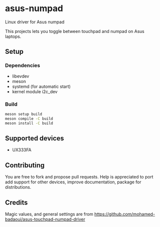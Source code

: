 # asus-numpad
Linux driver for Asus numpad

This projects lets you toggle between touchpad and numpad on Asus laptops.

## Setup
### Dependencies
* libevdev
* meson
* systemd (for automatic start)
* kernel module i2c_dev

### Build
```bash
meson setup build
meson compile -C build
meson install -C build
```

## Supported devices
* UX333FA

## Contributing
You are free to fork and propose pull requests.
Help is appreciated to port add support for other devices, improve documentation, package for distributions.

## Credits
Magic values, and general settings are from https://github.com/mohamed-badaoui/asus-touchpad-numpad-driver
